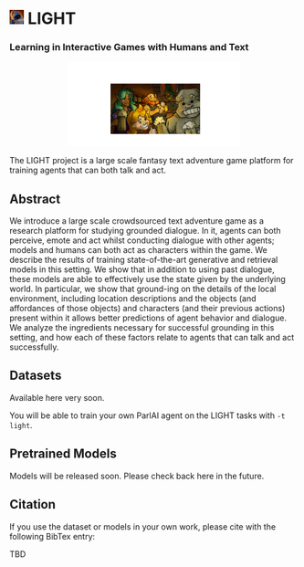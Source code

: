 # <img width="5%" src="scribe.png"/> LIGHT

### Learning in Interactive Games with Humans and Text

<p align="center"><img width="60%" src="tavern.png" /></p>

The LIGHT project is a large scale fantasy text adventure game platform for training agents
that can both talk and act. 

## Abstract

We introduce a large scale crowdsourced text adventure  game  as  a  research  platform for studying grounded dialogue.  In it, agents can both perceive,  emote and act whilst conducting
dialogue  with  other  agents;  models  and humans can both act as characters within the game. We describe the results of 
training state-of-the-art  generative  and  retrieval  models  in this setting. 
We show that in addition to using past dialogue, these models are able to effectively  use  the  state given  by  the
underlying world. In particular, we show that ground-ing on the details of the local environment,
including location descriptions  and  the  objects (and affordances of those objects) and characters
(and their previous actions) present within it allows better predictions of agent behavior and dialogue. 
We analyze the ingredients necessary for successful grounding in this setting, and how each of these factors
relate to agents that can talk and act successfully.

## Datasets

Available here very soon.

You will be able to train your own ParlAI agent on the LIGHT tasks with
`-t light`.

## Pretrained Models

Models will be released soon. Please check back here in the future.

## Citation

If you use the dataset or models in your own work, please cite with the
following BibTex entry:

TBD
